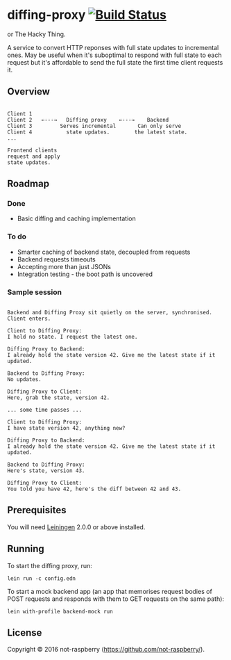 # diffing-proxy [![Build Status](https://travis-ci.org/not-raspberry/diffing-proxy.svg?branch=travis-setup)](https://travis-ci.org/not-raspberry/diffing-proxy)

or The Hacky Thing.

A service to convert HTTP reponses with full state updates to incremental ones. May be useful
when it's suboptimal to respond with full state to each request but it's affordable to send
the full state the first time client requests it.


## Overview

```

Client 1
Client 2   ←---→   Diffing proxy    ←---→    Backend
Client 3         Serves incremental       Can only serve
Client 4           state updates.        the latest state.
...

Frontend clients
request and apply
state updates.

```

## Roadmap

### Done

* Basic diffing and caching implementation

### To do

* Smarter caching of backend state, decoupled from requests
* Backend requests timeouts
* Accepting more than just JSONs
* Integration testing - the boot path is uncovered

### Sample session

```

Backend and Diffing Proxy sit quietly on the server, synchronised. Client enters.

Client to Diffing Proxy:
I hold no state. I request the latest one.

Diffing Proxy to Backend:
I already hold the state version 42. Give me the latest state if it updated.

Backend to Diffing Proxy:
No updates.

Diffing Proxy to Client:
Here, grab the state, version 42.

... some time passes ...

Client to Diffing Proxy:
I have state version 42, anything new?

Diffing Proxy to Backend:
I already hold the state version 42. Give me the latest state if it updated.

Backend to Diffing Proxy:
Here's state, version 43.

Diffing Proxy to Client:
You told you have 42, here's the diff between 42 and 43.

```

## Prerequisites

You will need [Leiningen][] 2.0.0 or above installed.

[leiningen]: https://github.com/technomancy/leiningen

## Running

To start the diffing proxy, run:

    lein run -c config.edn

To start a mock backend app (an app that memorises request bodies of POST
requests and responds with them to GET requests on the same path):

    lein with-profile backend-mock run

## License

Copyright © 2016 not-raspberry (https://github.com/not-raspberry/).
